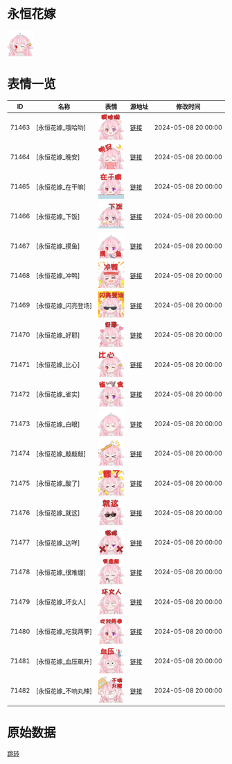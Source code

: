 # 永恒花嫁

<img src="./cover.png" height="60" alt="cover" />

# 表情一览

|ID|名称|表情|源地址|修改时间|
|----|----|----|----|----|
|71463|[永恒花嫁_哦哈哟]|<img src="./pic/071463_%5B永恒花嫁_哦哈哟%5D.png" height="60" alt="哦哈哟"/>|[链接](https://i0.hdslb.com/bfs/garb/419bb1035859734502dad0ab5ad923fac505d266.png)|2024-05-08 20:00:00|
|71464|[永恒花嫁_晚安]|<img src="./pic/071464_%5B永恒花嫁_晚安%5D.png" height="60" alt="晚安"/>|[链接](https://i0.hdslb.com/bfs/garb/80ab40a351bba9448c406624c0ae446330c174b2.png)|2024-05-08 20:00:00|
|71465|[永恒花嫁_在干嘛]|<img src="./pic/071465_%5B永恒花嫁_在干嘛%5D.png" height="60" alt="在干嘛"/>|[链接](https://i0.hdslb.com/bfs/garb/180ad7dd77f3f258219aab9d1d6a4b2d092e6169.png)|2024-05-08 20:00:00|
|71466|[永恒花嫁_下饭]|<img src="./pic/071466_%5B永恒花嫁_下饭%5D.png" height="60" alt="下饭"/>|[链接](https://i0.hdslb.com/bfs/garb/99c6de34ed24d26b00952156eb0139e770c9c6aa.png)|2024-05-08 20:00:00|
|71467|[永恒花嫁_摸鱼]|<img src="./pic/071467_%5B永恒花嫁_摸鱼%5D.png" height="60" alt="摸鱼"/>|[链接](https://i0.hdslb.com/bfs/garb/b6a4217fc4c604a5211d5c5259bf9839cc759745.png)|2024-05-08 20:00:00|
|71468|[永恒花嫁_冲鸭]|<img src="./pic/071468_%5B永恒花嫁_冲鸭%5D.png" height="60" alt="冲鸭"/>|[链接](https://i0.hdslb.com/bfs/garb/7514a5987e534dcbbc9e7424a5661ec985ec104b.png)|2024-05-08 20:00:00|
|71469|[永恒花嫁_闪亮登场]|<img src="./pic/071469_%5B永恒花嫁_闪亮登场%5D.png" height="60" alt="闪亮登场"/>|[链接](https://i0.hdslb.com/bfs/garb/4c8cdbd1ba06107ec512f768c93df9bc8591e231.png)|2024-05-08 20:00:00|
|71470|[永恒花嫁_好耶]|<img src="./pic/071470_%5B永恒花嫁_好耶%5D.png" height="60" alt="好耶"/>|[链接](https://i0.hdslb.com/bfs/garb/643a0bd97a9b5d58ab38a9d6c18d54a7d98a347e.png)|2024-05-08 20:00:00|
|71471|[永恒花嫁_比心]|<img src="./pic/071471_%5B永恒花嫁_比心%5D.png" height="60" alt="比心"/>|[链接](https://i0.hdslb.com/bfs/garb/14d8095877e3398fd565ac4d57729875e1c52fc8.png)|2024-05-08 20:00:00|
|71472|[永恒花嫁_雀实]|<img src="./pic/071472_%5B永恒花嫁_雀实%5D.png" height="60" alt="雀实"/>|[链接](https://i0.hdslb.com/bfs/garb/b14923a8722af893a987859990a2b8474d487844.png)|2024-05-08 20:00:00|
|71473|[永恒花嫁_白眼]|<img src="./pic/071473_%5B永恒花嫁_白眼%5D.png" height="60" alt="白眼"/>|[链接](https://i0.hdslb.com/bfs/garb/f2c4e0746932f989e00417396ee431b9420ea7ff.png)|2024-05-08 20:00:00|
|71474|[永恒花嫁_敲敲敲]|<img src="./pic/071474_%5B永恒花嫁_敲敲敲%5D.png" height="60" alt="敲敲敲"/>|[链接](https://i0.hdslb.com/bfs/garb/6cbf66bbc4f459bbc791306754ac5039d2da861e.png)|2024-05-08 20:00:00|
|71475|[永恒花嫁_酸了]|<img src="./pic/071475_%5B永恒花嫁_酸了%5D.png" height="60" alt="酸了"/>|[链接](https://i0.hdslb.com/bfs/garb/c896b3b082afca05b2bb5a5b386722fe25357bb0.png)|2024-05-08 20:00:00|
|71476|[永恒花嫁_就这]|<img src="./pic/071476_%5B永恒花嫁_就这%5D.png" height="60" alt="就这"/>|[链接](https://i0.hdslb.com/bfs/garb/2c998b1b71150b51515d1fe209dbcd4743f2ed2b.png)|2024-05-08 20:00:00|
|71477|[永恒花嫁_达咩]|<img src="./pic/071477_%5B永恒花嫁_达咩%5D.png" height="60" alt="达咩"/>|[链接](https://i0.hdslb.com/bfs/garb/0f037d18bec8e2515dce8599be7d8bdb951d6b67.png)|2024-05-08 20:00:00|
|71478|[永恒花嫁_很难绷]|<img src="./pic/071478_%5B永恒花嫁_很难绷%5D.png" height="60" alt="很难绷"/>|[链接](https://i0.hdslb.com/bfs/garb/91ebc7994247aa61f89c5b7bebe58f6199ff0c28.png)|2024-05-08 20:00:00|
|71479|[永恒花嫁_坏女人]|<img src="./pic/071479_%5B永恒花嫁_坏女人%5D.png" height="60" alt="坏女人"/>|[链接](https://i0.hdslb.com/bfs/garb/93ed481c6aa43233e94a5210b634396a71838df0.png)|2024-05-08 20:00:00|
|71480|[永恒花嫁_吃我两拳]|<img src="./pic/071480_%5B永恒花嫁_吃我两拳%5D.png" height="60" alt="吃我两拳"/>|[链接](https://i0.hdslb.com/bfs/garb/9b58577681c77a0e7d226ba8eb1da09c39705a6a.png)|2024-05-08 20:00:00|
|71481|[永恒花嫁_血压飙升]|<img src="./pic/071481_%5B永恒花嫁_血压飙升%5D.png" height="60" alt="血压飙升"/>|[链接](https://i0.hdslb.com/bfs/garb/c7732e0ee37cb149b9d0c14597564bda0f6d606b.png)|2024-05-08 20:00:00|
|71482|[永恒花嫁_不响丸辣]|<img src="./pic/071482_%5B永恒花嫁_不响丸辣%5D.png" height="60" alt="不响丸辣"/>|[链接](https://i0.hdslb.com/bfs/garb/32086ed9b07c95e33e04f72780938fda9df30d5b.png)|2024-05-08 20:00:00|

# 原始数据

[跳转](./raw.json)

